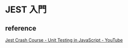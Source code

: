 # JEST 入門

## reference

[Jest Crash Course \- Unit Testing in JavaScript \- YouTube](https://www.youtube.com/watch?v=7r4xVDI2vho)
